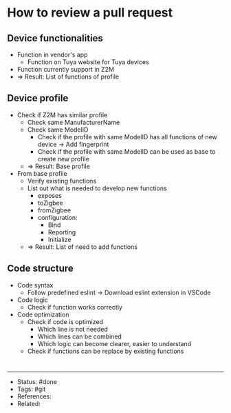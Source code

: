 # How to review a pull request

## Device functionalities
- Function in vendor's app
	- Function on Tuya website for Tuya devices
- Function currently support in Z2M
- => Result: List of functions of profile

## Device profile
- Check if Z2M has similar profile
	- Check same ManufacturerName
	- Check same ModelID
		- Check if the profile with same ModelID has all functions of new device -> Add fingerprint
		- Check if the profile with same ModelID can be used as base to create new profile
	- => Result: Base profile
- From base profile
	- Verify existing functions
	- List out what is needed to develop new functions
		- exposes
		- toZigbee
		- fromZigbee
		- configuration:
			- Bind
			- Reporting
			- Initialize
	- => Result: List of need to add functions

## Code structure
- Code syntax
	- Follow predefined eslint -> Download eslint extension in VSCode
- Code logic
	- Check if function works correctly
- Code optimization
	- Check if code is optimized
		- Which line is not needed
		- Which lines can be combined
		- Which logic can become clearer, easier to understand
	- Check if functions can be replace by existing functions

#
---
- Status: #done
- Tags: #git
- References:
- Related:
